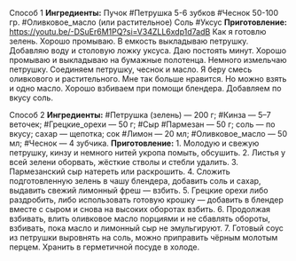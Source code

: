 Способ 1
	**Ингредиенты:**
	Пучок #Петрушка
	5-6 зубков #Чеснок
	50-100 гр. #Оливковое_масло (или растительное)
	Соль
	#Уксус 
	**Приготовление:**
	https://youtu.be/-DSuEr6M1PQ?si=V34ZLL6xdp1d7adB 
	Как я готовлю зелень. Хорошо промываю. В емкость выкладываю петрушку. Добавляю воду и столовую ложку уксуса. Даю постоять минут. Хорошо промываю и выкладываю на бумажные полотенца. Немного измельчаю петрушку. Соединяем петрушку, чеснок и масло. Я беру смесь оливкового и растительного. Мне так больше нравится. Но можно взять и одно масло. Хорошо взбиваем при помощи блендера. Добавляем по вкусу соль.

Способ 2
	 **Ингредиенты:**
	#Петрушка (зелень) — 200 г;
	#Кинза — 5–7 веточек;
	#Грецкие_орехи — 50 г;
	#Сыр #Пармезан — 50 г;
	соль — по вкусу;
	сахар — щепотка;
	сок #Лимон — 20 мл;
	#Оливковое_масло — 50 мл;
	#Чеснок — 4 зубчика.
	**Приготовление:**
	1. Молодую и свежую петрушку, кинзу и немного нитей укропа помыть, обсушить.
	2. Листья у всей зелени оборвать, жёсткие стволы и стебли удалить.
	3. Пармезанский сыр натереть или раскрошить.
	4. Сложить подготовленную зелень в чашу блендера, добавить соль и сахар, выдавить свежий лимонный фреш — взбить.
	5. Грецкие орехи либо раздробить, либо использовать готовую крошку — добавить в блендер вместе с сыром и снова на высоких оборотах взбить.
	6. Продолжая взбивать, влить оливковое масло порциями и не сбавлять обороты, взбивать, пока масло и лимонный сыр не эмульгируют.
	7. Готовый соус из петрушки выровнять на соль, можно приправить чёрным молотым перцем.
	Хранить в герметичной посуде в холоде.